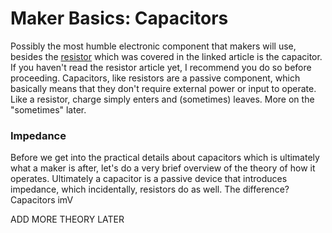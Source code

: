 # Maker Basics: Capacitors

Possibly the most humble electronic component that makers will use, besides the [resistor](http://thepatternbuffer.com) which was covered in the linked article is the capacitor. If you haven't read the resistor article yet, I recommend you do so before proceeding. Capacitors, like resistors are a passive component, which basically means that they don't require external power or input to operate. Like a resistor, charge simply enters and (sometimes) leaves. More on the "sometimes" later.

### Impedance

Before we get into the practical details about capacitors which is ultimately what a maker is after, let's do a very brief overview of the theory of how it operates. Ultimately a capacitor is a passive device that introduces impedance, which incidentally, resistors do as well. The difference? Capacitors imV

ADD MORE THEORY LATER


